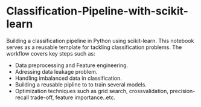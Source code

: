 # Classification-Pipeline-with-scikit-learn
Building a classification pipeline in Python using scikit-learn. This notebook serves as a reusable template for tackling classification problems.
The workflow covers key steps such as:
* Data preprocessing and Feature engineering.
* Adressing data leakage problem.
* Handling imbalanced data in classification.
* Building a reusable pipline to to train several models.
* Optimization techniques such as grid search, crossvalidation, precision-recall trade-off, feature importance..etc.
